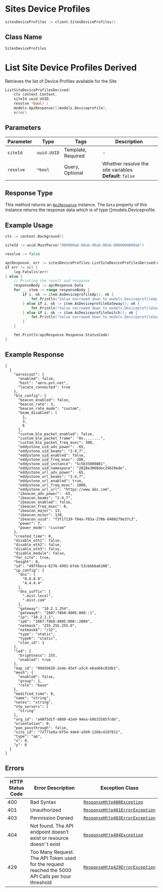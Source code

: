 # Sites Device Profiles

```go
sitesDeviceProfiles := client.SitesDeviceProfiles()
```

## Class Name

`SitesDeviceProfiles`


# List Site Device Profiles Derived

Retrieves the list of Device Profiles available for the Site

```go
ListSiteDeviceProfilesDerived(
    ctx context.Context,
    siteId uuid.UUID,
    resolve *bool) (
    models.ApiResponse[[]models.Deviceprofile],
    error)
```

## Parameters

| Parameter | Type | Tags | Description |
|  --- | --- | --- | --- |
| `siteId` | `uuid.UUID` | Template, Required | - |
| `resolve` | `*bool` | Query, Optional | Whether resolve the site variables<br>**Default**: `false` |

## Response Type

This method returns an [`ApiResponse`](../../doc/api-response.md) instance. The `Data` property of this instance returns the response data which is of type []models.Deviceprofile.

## Example Usage

```go
ctx := context.Background()

siteId := uuid.MustParse("000000ab-00ab-00ab-00ab-0000000000ab")

resolve := false

apiResponse, err := sitesDeviceProfiles.ListSiteDeviceProfilesDerived(ctx, siteId, &resolve)
if err != nil {
    log.Fatalln(err)
} else {
    // Printing the result and response
    responseBody := apiResponse.Data
    for _, item := range responseBody {
        if i, ok := item.AsDeviceprofileAp(); ok {
            fmt.Println("Value narrowed down to models.DeviceprofileAp: ", *i)
        } else if i, ok := item.AsDeviceprofileGateway(); ok {
            fmt.Println("Value narrowed down to models.DeviceprofileGateway: ", *i)
        } else if i, ok := item.AsDeviceprofileSwitch(); ok {
            fmt.Println("Value narrowed down to models.DeviceprofileSwitch: ", *i)
        }
    }

    fmt.Println(apiResponse.Response.StatusCode)
}
```

## Example Response

```
[
  {
    "aeroscout": {
      "enabled": false,
      "host": "aero.pvt.net",
      "locate_connected": true
    },
    "ble_config": {
      "beacon_enabled": false,
      "beacon_rate": 3,
      "beacon_rate_mode": "custom",
      "beam_disabled": [
        1,
        3,
        6
      ],
      "custom_ble_packet_enabled": false,
      "custom_ble_packet_frame": "0x........",
      "custom_ble_packet_freq_msec": 300,
      "eddystone_uid_adv_power": -65,
      "eddystone_uid_beams": "2-4,7",
      "eddystone_uid_enabled": false,
      "eddystone_uid_freq_msec": 200,
      "eddystone_uid_instance": "5c5b35000001",
      "eddystone_uid_namespace": "2818e3868dec25629ede",
      "eddystone_url_adv_power": -65,
      "eddystone_url_beams": "2-4,7",
      "eddystone_url_enabled": true,
      "eddystone_url_freq_msec": 1000,
      "eddystone_url_url": "https://www.abc.com",
      "ibeacon_adv_power": -65,
      "ibeacon_beams": "2-4,7",
      "ibeacon_enabled": false,
      "ibeacon_freq_msec": 0,
      "ibeacon_major": 13,
      "ibeacon_minor": 138,
      "ibeacon_uuid": "f3f17139-704a-f03a-2786-0400279e37c3",
      "power": 7,
      "power_mode": "custom"
    },
    "created_time": 0,
    "disable_eth1": false,
    "disable_eth2": false,
    "disable_eth3": false,
    "disable_module": false,
    "for_site": true,
    "height": 0,
    "id": "497f6eca-6276-4993-bfeb-53cbbbba6108",
    "ip_config": {
      "dns": [
        "8.8.8.8",
        "4.4.4.4"
      ],
      "dns_suffix": [
        ".mist.local",
        ".mist.com"
      ],
      "gateway": "10.2.1.254",
      "gateway6": "2607:f8b0:4005:808::1",
      "ip": "10.2.1.1",
      "ip6": "2607:f8b0:4005:808::2004",
      "netmask": "255.255.255.0",
      "netmask6": "/32",
      "type": "static",
      "type6": "static",
      "vlan_id": 1
    },
    "led": {
      "brightness": 255,
      "enabled": true
    },
    "map_id": "09d2b626-2e4e-45ef-a3c4-e6aeb6c83db1",
    "mesh": {
      "enabled": false,
      "group": 1,
      "role": "base"
    },
    "modified_time": 0,
    "name": "string",
    "notes": "string",
    "ntp_servers": [
      "string"
    ],
    "org_id": "a40f5d1f-d889-42e9-94ea-b9b33585fc6b",
    "orientation": 0,
    "poe_passthrough": false,
    "site_id": "72771e6a-6f5e-4de4-a5b9-1266c4197811",
    "type": "ap",
    "x": 0,
    "y": 0
  }
]
```

## Errors

| HTTP Status Code | Error Description | Exception Class |
|  --- | --- | --- |
| 400 | Bad Syntax | [`ResponseHttp400Exception`](../../doc/models/response-http-400-exception.md) |
| 401 | Unauthorized | [`ResponseHttp401ErrorException`](../../doc/models/response-http-401-error-exception.md) |
| 403 | Permission Denied | [`ResponseHttp403ErrorException`](../../doc/models/response-http-403-error-exception.md) |
| 404 | Not found. The API endpoint doesn’t exist or resource doesn’ t exist | [`ResponseHttp404Exception`](../../doc/models/response-http-404-exception.md) |
| 429 | Too Many Request. The API Token used for the request reached the 5000 API Calls per hour threshold | [`ResponseHttp429ErrorException`](../../doc/models/response-http-429-error-exception.md) |

